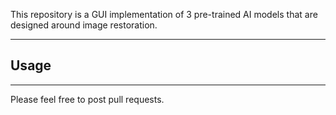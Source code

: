 This repository is a GUI implementation of 3 pre-trained AI models that are designed around image restoration.

***
## Usage
***

Please feel free to post pull requests.
